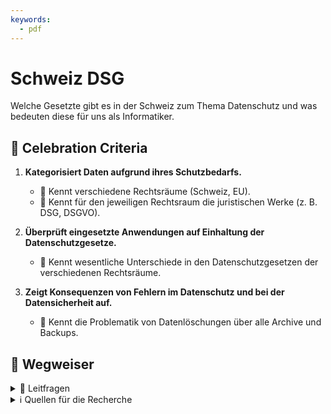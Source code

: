 ```yaml
---
keywords:
  - pdf
---
```


# Schweiz DSG

Welche Gesetzte gibt es in der Schweiz zum Thema Datenschutz und was bedeuten
diese für uns als Informatiker.

## 🎉 Celebration Criteria

1. **Kategorisiert Daten aufgrund ihres Schutzbedarfs.**

    - :dart: Kennt verschiedene Rechtsräume (Schweiz, EU).
    - :dart: Kennt für den jeweiligen Rechtsraum die juristischen Werke (z. B. DSG,
      DSGVO).

2. **Überprüft eingesetzte Anwendungen auf Einhaltung der Datenschutzgesetze.**

    - :dart: Kennt wesentliche Unterschiede in den Datenschutzgesetzen der
      verschiedenen Rechtsräume.

3. **Zeigt Konsequenzen von Fehlern im Datenschutz und bei der Datensicherheit auf.**

    - :dart: Kennt die Problematik von Datenlöschungen über alle Archive und
      Backups.

## :compass: Wegweiser

<details>
  <summary> 🤔 Leitfragen </summary>

- Wer muss sich an das Gesetz halten?
- Wer ist unter dem Gesetzt geschützt?
- Was ist ein Juristisch respektive Natürliche Person?
- Welche Daten sind geschützt?
- Was sind besonders schützenswerte Daten?
- Was muss bei besonders schützenswerten Daten beachte werden?
- Was ist eine Datensammlung?
- Welche Rechte hat eine betroffene Person?
- Wie kann ich als betroffene Person gebrauch vom Gesetzt machen?
- Welche Pflichten hat eine Firma oder öffentliche Institution?
- Was sind die Konsequenzen von Verstössen?
- Was sind die Unterschiede der Gesetzte?
- Was bedeute das Gesetzt für euch als Mitarbeiter, IT-Mitarbeiter respektive
  Entwickler?
- Was ist privacy by design und privacy by default?
- Was bedeute das Gesetz bei der Evaluation von Anwendungen?
- Was für Problem können bei SAAS (Cloud) Anwendungen entstehen?
- ...

</details>

<details>
  <summary> ℹ️ Quellen für die Recherche</summary>

- [**CH EDÖB:** Datenschutz](https://www.edoeb.admin.ch/edoeb/de/home/datenschutz.html)

- [**CH:** DSG](https://www.fedlex.admin.ch/eli/fga/2020/1998/de)

- [**CH:** Art. 13 der Bundesverfassung](https://www.fedlex.admin.ch/eli/cc/1999/404/de#a13)

- [**CH:** Verordnung zum Bundesgesetz über den Datenschutz](https://www.fedlex.admin.ch/eli/cc/1993/1962_1962_1962/de)

- [**CH:** Art. 28-28l Zivilgesetzbuches (ZGB)](https://www.fedlex.admin.ch/eli/cc/24/233_245_233/de#a28)

- [**KMU CH Admin:** revDSG](https://www.kmu.admin.ch/kmu/de/home/fakten-trends/digitalisierung/datenschutz/neues-datenschutzgesetz-rev-dsg.html)

- [**Hostpoint:** Blog](https://www.hostpoint.ch/blog/das-neue-datenschutzgesetz-kommt-2023-was-gilt-es-dabei-zu-beachten/)

</details>
